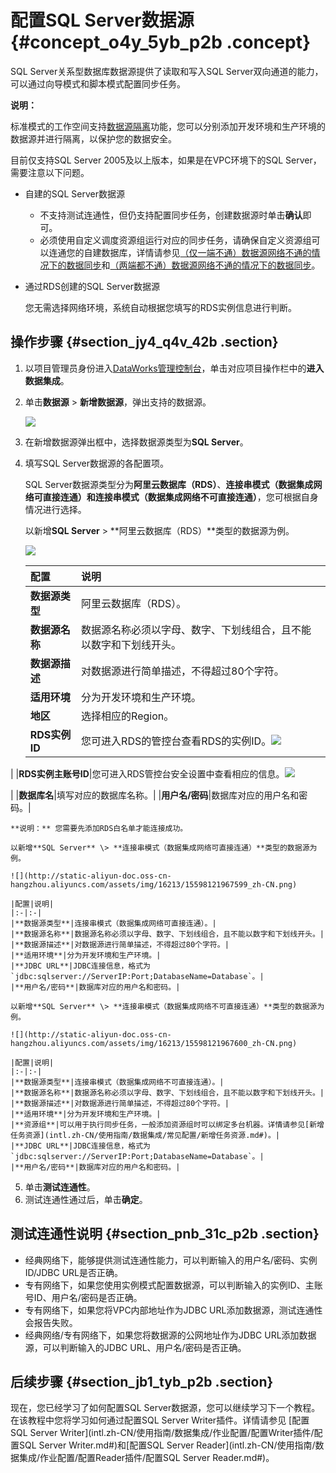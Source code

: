 # 配置SQL Server数据源 {#concept_o4y_5yb_p2b .concept}

SQL Server关系型数据库数据源提供了读取和写入SQL Server双向通道的能力，可以通过向导模式和脚本模式配置同步任务。

**说明：** 

标准模式的工作空间支持[数据源隔离](intl.zh-CN/使用指南/数据集成/数据源配置/数据源隔离.md#)功能，您可以分别添加开发环境和生产环境的数据源并进行隔离，以保护您的数据安全。

目前仅支持SQL Server 2005及以上版本，如果是在VPC环境下的SQL Server，需要注意以下问题。

-   自建的SQL Server数据源
    -   不支持测试连通性，但仍支持配置同步任务，创建数据源时单击**确认**即可。
    -   必须使用自定义调度资源组运行对应的同步任务，请确保自定义资源组可以连通您的自建数据库，详情请参见[（仅一端不通）数据源网络不通的情况下的数据同步](intl.zh-CN/使用指南/数据集成/最佳实践/（仅一端不通）数据源网络不通的情况下的数据同步.md#)和[（两端都不通）数据源网络不通的情况下的数据同步](intl.zh-CN/使用指南/数据集成/最佳实践/（两端都不通）数据源网络不通的情况下的数据同步.md#)。
-   通过RDS创建的SQL Server数据源

    您无需选择网络环境，系统自动根据您填写的RDS实例信息进行判断。


## 操作步骤 {#section_jy4_q4v_42b .section}

1.  以项目管理员身份进入[DataWorks管理控制台](https://workbench.data.aliyun.com/console)，单击对应项目操作栏中的**进入数据集成**。
2.  单击**数据源** \> **新增数据源**，弹出支持的数据源。

    ![](http://static-aliyun-doc.oss-cn-hangzhou.aliyuncs.com/assets/img/16213/15598121967595_zh-CN.png)

3.  在新增数据源弹出框中，选择数据源类型为**SQL Server**。
4.  填写SQL Server数据源的各配置项。

    SQL Server数据源类型分为**阿里云数据库（RDS）**、**连接串模式（数据集成网络可直接连通）**和**连接串模式（数据集成网络不可直接连通）**，您可根据自身情况进行选择。

    以新增**SQL Server** \> **阿里云数据库（RDS）**类型的数据源为例。

    ![](http://static-aliyun-doc.oss-cn-hangzhou.aliyuncs.com/assets/img/16213/15598121967596_zh-CN.png)

    |配置|说明|
    |:-|:-|
    |**数据源类型**|阿里云数据库（RDS）。|
    |**数据源名称**|数据源名称必须以字母、数字、下划线组合，且不能以数字和下划线开头。|
    |**数据源描述**|对数据源进行简单描述，不得超过80个字符。|
    |**适用环境**|分为开发环境和生产环境。|
    |**地区**|选择相应的Region。|
    |**RDS实例ID**|您可进入RDS的管控台查看RDS的实例ID。![](http://static-aliyun-doc.oss-cn-hangzhou.aliyuncs.com/assets/img/16213/15598121967597_zh-CN.png)

|
    |**RDS实例主账号ID**|您可进入RDS管控台安全设置中查看相应的信息。![](http://static-aliyun-doc.oss-cn-hangzhou.aliyuncs.com/assets/img/16213/15598121967598_zh-CN.png)

|
    |**数据库名**|填写对应的数据库名称。|
    |**用户名/密码**|数据库对应的用户名和密码。|

    **说明：** 您需要先添加RDS白名单才能连接成功。

    以新增**SQL Server** \> **连接串模式（数据集成网络可直接连通）**类型的数据源为例。

    ![](http://static-aliyun-doc.oss-cn-hangzhou.aliyuncs.com/assets/img/16213/15598121967599_zh-CN.png)

    |配置|说明|
    |:-|:-|
    |**数据源类型**|连接串模式（数据集成网络可直接连通）。|
    |**数据源名称**|数据源名称必须以字母、数字、下划线组合，且不能以数字和下划线开头。|
    |**数据源描述**|对数据源进行简单描述，不得超过80个字符。|
    |**适用环境**|分为开发环境和生产环境。|
    |**JDBC URL**|JDBC连接信息，格式为`jdbc:sqlserver://ServerIP:Port;DatabaseName=Database`。|
    |**用户名/密码**|数据库对应的用户名和密码。|

    以新增**SQL Server** \> **连接串模式（数据集成网络不可直接连通）**类型的数据源为例。

    ![](http://static-aliyun-doc.oss-cn-hangzhou.aliyuncs.com/assets/img/16213/15598121967600_zh-CN.png)

    |配置|说明|
    |:-|:-|
    |**数据源类型**|连接串模式（数据集成网络不可直接连通）。|
    |**数据源名称**|数据源名称必须以字母、数字、下划线组合，且不能以数字和下划线开头。|
    |**数据源描述**|对数据源进行简单描述，不得超过80个字符。|
    |**适用环境**|分为开发环境和生产环境。|
    |**资源组**|可以用于执行同步任务，一般添加资源组时可以绑定多台机器。详情请参见[新增任务资源](intl.zh-CN/使用指南/数据集成/常见配置/新增任务资源.md#)。|
    |**JDBC URL**|JDBC连接信息，格式为`jdbc:sqlserver://ServerIP:Port;DatabaseName=Database`。|
    |**用户名/密码**|数据库对应的用户名和密码。|

5.  单击**测试连通性**。
6.  测试连通性通过后，单击**确定**。

## 测试连通性说明 {#section_pnb_31c_p2b .section}

-   经典网络下，能够提供测试连通性能力，可以判断输入的用户名/密码、实例ID/JDBC URL是否正确。
-   专有网络下，如果您使用实例模式配置数据源，可以判断输入的实例ID、主账号ID、用户名/密码是否正确。
-   专有网络下，如果您将VPC内部地址作为JDBC URL添加数据源，测试连通性会报告失败。
-   经典网络/专有网络下，如果您将数据源的公网地址作为JDBC URL添加数据源，可以判断输入的JDBC URL、用户名/密码是否正确。

## 后续步骤 {#section_jb1_tyb_p2b .section}

现在，您已经学习了如何配置SQL Server数据源，您可以继续学习下一个教程。在该教程中您将学习如何通过配置SQL Server Writer插件。详情请参见 [配置SQL Server Writer](intl.zh-CN/使用指南/数据集成/作业配置/配置Writer插件/配置SQL Server Writer.md#)和[配置SQL Server Reader](intl.zh-CN/使用指南/数据集成/作业配置/配置Reader插件/配置SQL Server Reader.md#)。

